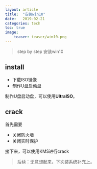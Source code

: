 ```yaml
---
layout: article
title:  "安装win10"
date:   2019-02-21
categories: tech
toc: true
image:
    teaser: teaser/win10.png
---
```


> step by step 安装win10

## install

- 下载ISO镜像
- 制作U盘启动盘

制作U盘启动盘，可以使用**UltraISO**。

## crack

首先需要

- 关闭防火墙
- 关闭实时保护

接下来，可以使用KMS进行crack

>后续：无意想起来，下次装系统补充上。
